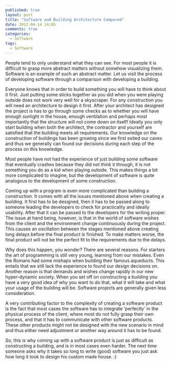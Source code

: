 ```yaml
---
published: true
layout: post
title: "Software and Building Architecture Compared"
date: 2012-04-14 14:05
comments: true
categories:
  - Software
tags: 
  - Software
---
```


People tend to only understand what they can see. For most people it is
difficult to grasp more abstract matters without somehow visualizing them.
Software is an example of such an abstract matter. Let us visit the process of
developing software through a comparison with developing a building.

<!-- more -->

Everyone knows that in order to build something you will have to think about it
first. Just putting some sticks together as you did when you were playing
outside does not work very well for a skyscraper. For any construction you will
need an architecture to design it first. After your architect has designed the
project is has to go through some checks as to whether you will have enough
sunlight in the house, enough ventilation and perhaps most importantly that the
structure will not come down on itself! Ideally you only start building when
both the architect, the contractor and yourself are satisfied that the building
meets all requirements. Our knowledge on the construction of buildings has been
growing since we first exited our caves and thus we generally can found our
decisions during each step of the process on this knowledge.

Most people have not had the experience of just building some software that
eventually crashes because they did not think it through, it is not something
you do as a kid when playing outside. This makes things a bit more complicated
to imagine, but the development of software is quite analogous to the
development of some construction.

Coming up with a program is even more complicated than building a construction.
It comes with all the issues mentioned above when creating a building. It first
has to be designed, then it has to be passed along to someone leading the
developers to check for practicality and ideally usability. After that it can be
passed to the developers for the writing proper. The issue at hand being,
however, is that in the world of software wishes from the client and the
environment change continuously during the project. This causes an oscillation
between the stages mentioned above creating long delays before the final product
is finished. To make matters worse, the final product will not be the perfect
fit to the requirements due to the delays.

Why does this happen, you wonder? There are several reasons. For starters the
art of programming is still very young, learning from our mistakes. Even the
Romans had some mishaps when building their famous aqueducts. This entails that
we still lack the experience to found our design decisions on. Another reason is
that demands and wishes change rapidly in our new hyper-dynamic society. When
you set off on constructing a building you have a very good idea of why you want
to do that, what it will take and what your usage of the building will be.
Software projects are generally given less consideration.

A very contributing factor to the complexity of creating a software product is
the fact that most cases the software has to integrate 'perfectly' in the
physical process of the client, where most do not fully grasp their own process,
and that it has to communicate with other software products. These other
products might not be designed with the new scenario in mind and thus either
need adjustment or another way around it has to be found.

So, this is why coming up with a software product is just as difficult as
constructing a building, and is in most cases even harder. The next time someone
asks why it takes so long to write (good) software you just ask how long it took
to design his custom made house. :)


<!-- Writing a program is quite complicated. It consists of many steps, most of which
are not even of a technical nature. It requires human interaction, figuring out
requirements and prioritizing them, scheduling of your resources (your
programmers), and continuous feedback to the client. Often you will have to deal
with changing requirements, either because the client decides he wants something
else, or because you discover edge cases when looking more closely at your
original requirements. Only after you have 

 

When people ask me what I do I answer them that I build software. These same
people often cannot grasp why building software is so difficult. I would like to
compare the development of a software product with the development of a
building.

Everyone knows that in order to build a house you first need to get the proper
permissions. After you have received the permission you can start designing your
house. In order to design you will need to know what kind of family will live in
the building, will they have kids, or is it a house for elderly people? What is
the environment the building will be build? Is it dry with soft ground or will
it be in a wet climate on hard rocks?

No grasp on the physical sense of software. Difficult to imagine/abstract. -->